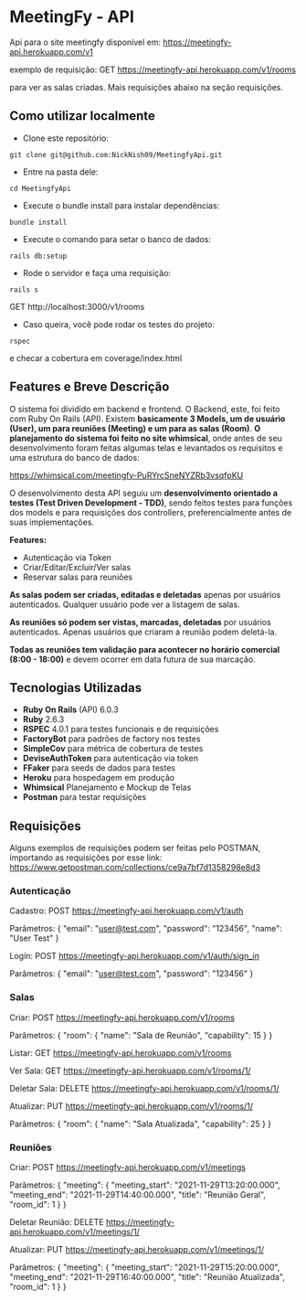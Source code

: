 # MeetingFy - API
Api para o site meetingfy disponível em: https://meetingfy-api.herokuapp.com/v1

exemplo de requisição: GET https://meetingfy-api.herokuapp.com/v1/rooms

para ver as salas criadas. Mais requisições abaixo na seção requisições.

## Como utilizar localmente
- Clone este repositório:

```git clone git@github.com:NickNish09/MeetingfyApi.git```

- Entre na pasta dele:

```cd MeetingfyApi```

- Execute o bundle install para instalar dependências:

```bundle install```

- Execute o comando para setar o banco de dados:

```rails db:setup```

- Rode o servidor e faça uma requisição: 

```rails s```

GET http://localhost:3000/v1/rooms

- Caso queira, você pode rodar os testes do projeto:

```rspec```

e checar a cobertura em coverage/index.html
## Features e Breve Descrição
O sistema foi dividido em backend e frontend. O Backend, este, foi feito com Ruby On Rails (API).
Existem **basicamente 3 Models, um de usuário (User), um para reuniões (Meeting)
e um para as salas (Room)**. **O planejamento do sistema foi feito no site
whimsical**, onde antes de seu desenvolvimento foram feitas algumas telas e levantados
os requisitos e uma estrutura do banco de dados:

https://whimsical.com/meetingfy-PuRYrcSneNYZRb3vsqfpKU

O desenvolvimento desta API seguiu um **desenvolvimento orientado a testes
(Test Driven Development - TDD)**, sendo feitos testes para funções dos models
e para requisições dos controllers, preferencialmente antes de suas implementações.

**Features:**
- Autenticação via Token
- Criar/Editar/Excluir/Ver salas
- Reservar salas para reuniões

**As salas podem ser criadas, editadas e deletadas** apenas por usuários autenticados. Qualquer usuário pode ver a listagem de salas.

**As reuniões só podem ser vistas, marcadas, deletadas** por usuários autenticados.
Apenas usuários que criaram a reunião podem deletá-la.

**Todas as reuniões tem validação para acontecer no horário comercial (8:00 - 18:00)**
e devem ocorrer em data futura de sua marcação.

## Tecnologias Utilizadas
- **Ruby On Rails** (API) 6.0.3
- **Ruby** 2.6.3
- **RSPEC** 4.0.1 para testes funcionais e de requisições
- **FactoryBot** para padrões de factory nos testes
- **SimpleCov** para métrica de cobertura de testes
- **DeviseAuthToken** para autenticação via token
- **FFaker** para seeds de dados para testes
- **Heroku** para hospedagem em produção
- **Whimsical** Planejamento e Mockup de Telas
- **Postman** para testar requisições

## Requisições
Alguns exemplos de requisições podem ser feitas pelo POSTMAN, importando
as requisições por esse link: https://www.getpostman.com/collections/ce9a7bf7d1358298e8d3
### Autenticação
Cadastro: POST https://meetingfy-api.herokuapp.com/v1/auth

Parâmetros: {
                "email": "user@test.com",
                "password": "123456",
                "name": "User Test"
            }
            
Login: POST https://meetingfy-api.herokuapp.com/v1/auth/sign_in

Parâmetros: {
                "email": "user@test.com",
                "password": "123456"
            }
            
### Salas
Criar: POST https://meetingfy-api.herokuapp.com/v1/rooms

Parâmetros: {
            	"room": {
            		"name": "Sala de Reunião",
            		"capability": 15
            	}
            }
            
Listar: GET https://meetingfy-api.herokuapp.com/v1/rooms

Ver Sala: GET https://meetingfy-api.herokuapp.com/v1/rooms/1/

Deletar Sala: DELETE https://meetingfy-api.herokuapp.com/v1/rooms/1/

Atualizar: PUT https://meetingfy-api.herokuapp.com/v1/rooms/1/

Parâmetros: {
            	"room": {
            		"name": "Sala Atualizada",
            		"capability": 25
            	}
            }
            
### Reuniões
Criar: POST https://meetingfy-api.herokuapp.com/v1/meetings

Parâmetros: {
            	"meeting": {
            		"meeting_start": "2021-11-29T13:20:00.000",
            		"meeting_end": "2021-11-29T14:40:00.000",
            		"title": "Reunião Geral",
            		"room_id": 1
            	}
            }
            
Deletar Reunião: DELETE https://meetingfy-api.herokuapp.com/v1/meetings/1/

Atualizar: PUT https://meetingfy-api.herokuapp.com/v1/meetings/1/

Parâmetros: {
            	"meeting": {
            		"meeting_start": "2021-11-29T15:20:00.000",
            		"meeting_end": "2021-11-29T16:40:00.000",
            		"title": "Reunião Atualizada",
            		"room_id": 1
            	}
            }
           